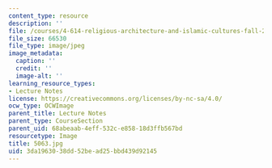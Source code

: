 ```yaml
---
content_type: resource
description: ''
file: /courses/4-614-religious-architecture-and-islamic-cultures-fall-2002/3da1963038dd52bead25bbd439d92145_5063.jpg
file_size: 66530
file_type: image/jpeg
image_metadata:
  caption: ''
  credit: ''
  image-alt: ''
learning_resource_types:
- Lecture Notes
license: https://creativecommons.org/licenses/by-nc-sa/4.0/
ocw_type: OCWImage
parent_title: Lecture Notes
parent_type: CourseSection
parent_uid: 68abeaab-4eff-532c-e858-18d3ffb567bd
resourcetype: Image
title: 5063.jpg
uid: 3da19630-38dd-52be-ad25-bbd439d92145
---
```

